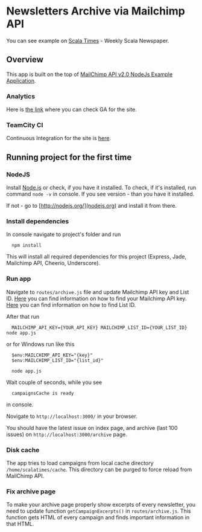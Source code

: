 Newsletters Archive via Mailchimp API
===================

You can see example on [Scala Times](http://www.scalatimes.com/) - Weekly Scala Newspaper.


## Overview

This app is built on the top of [MailChimp API v2.0 NodeJs Example Application](https://github.com/mailchimp/mcapi2-node-examples).

### Analytics

Here is [the link](https://analytics.google.com/analytics/web/#report/defaultid/a11235106w117557468p123015903/) where you can check GA for the site.

### TeamCity CI

Continuous Integration for the site is [here](https://teamcity.internal.sml.io/project.html?projectId=ScalatimesCom&tab=projectOverview).

## Running project for the first time

### NodeJS

Install [Node.js](http://nodejs.org/) or check, if you have it installed.
To check, if it's installed, run command `node -v` in console. 
If you see version - than you have it installed. 

If not - go to [http://nodejs.org/](nodejs.org) and install it from there.


### Install dependencies

In console navigate to project's folder and run 

```
  npm install
```

This will install all required dependencies for this project (Express, Jade, Mailchimp API, Cheerio, Underscore).


### Run app

Navigate to `routes/archive.js` file and update Mailchimp API key and List ID.
[Here](http://kb.mailchimp.com/accounts/management/about-api-keys) you can find information on how to find your Mailchimp API key.
[Here](http://kb.mailchimp.com/lists/managing-subscribers/find-your-list-id) you can find information on how to find List ID.

After that run

```
  MAILCHIMP_API_KEY={YOUR_API_KEY} MAILCHIMP_LIST_ID={YOUR_LIST_ID} node app.js
```

or for Windows run like this

```
  $env:MAILCHIMP_API_KEY="{key}"
  $env:MAILCHIMP_LIST_ID="{list_id}"

  node app.js
```

Wait couple of seconds, while you see

```
  campaignsCache is ready
```
in console.

Novigate to `http://localhost:3000/` in your browser.

You should have the latest issue on index page, and archive (last 100 issues) on `http://localhost:3000/archive` page. 

### Disk cache

The app tries to load campaigns from local cache directory `/home/scalatimes/cache`. This directory can be purged to force reload from MailChimp API.

### Fix archive page

To make your archive page properly show excerpts of every newsletter, you need to update function `getCampaignExcerpts()` in `routes/archive.js`.
This function gets HTML of every campaign and finds important information in that HTML.
